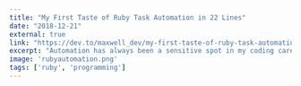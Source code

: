 ```yaml
---
title: "My First Taste of Ruby Task Automation in 22 Lines"
date: "2018-12-21"
external: true
link: "https://dev.to/maxwell_dev/my-first-taste-of-ruby-task-automation-in-22-lines-3gib"
excerpt: "Automation has always been a sensitive spot in my coding career, but I finally took a solid first step."
image: 'rubyautomation.png'
tags: ['ruby', 'programming']
---
```

